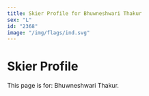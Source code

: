 ```yaml
---
title: Skier Profile for Bhuwneshwari Thakur
sex: "L"
id: "2368"
image: "/img/flags/ind.svg" 
---
```


# Skier Profile

This page is for: Bhuwneshwari Thakur.
    
